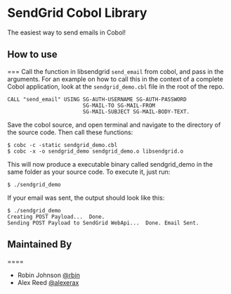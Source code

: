 # SendGrid Cobol Library
The easiest way to send emails in Cobol!


## How to use
===
Call the function in libsendgrid `send_email` from cobol, and pass in the arguments. For an example on how to call this in the context of a complete Cobol application, look at the `sendgrid_demo.cbl` file in the root of the repo.

```
CALL "send_email" USING SG-AUTH-USERNAME SG-AUTH-PASSWORD 
                        SG-MAIL-TO SG-MAIL-FROM 
                        SG-MAIL-SUBJECT SG-MAIL-BODY-TEXT.
```

Save the cobol source, and open terminal and navigate to the directory of the source code. Then call these functions:

```
$ cobc -c -static sendgrid_demo.cbl
$ cobc -x -o sendgrid_demo sendgrid_demo.o libsendgrid.o
```

This will now produce a executable binary called sendgrid_demo in the same folder as your source code. To execute it, just run:

```
$ ./sendgrid_demo
```

If your email was sent, the output should look like this:

```
$ ./sendgrid_demo
Creating POST Payload...  Done.
Sending POST Payload to SendGrid WebApi...  Done. Email Sent.
```

## Maintained By
====

- Robin Johnson [@rbin](http://twitter.com/rbin)
- Alex Reed [@alexerax](http://twitter.com/alexerax)